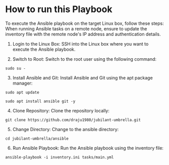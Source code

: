**How to run this Playbook**
==============
To execute the Ansible playbook on the target Linux box, follow these steps:
When running Ansible tasks on a remote node, ensure to update the inventory file with the remote node's IP address and authentication details.

1.	Login to the Linux Box:
SSH into the Linux box where you want to execute the Ansible playbook.

2.	Switch to Root:
Switch to the root user using the following command:
```
sudo su -
```

3.	Install Ansible and Git:
Install Ansible and Git using the apt package manager:
```
sudo apt update
```
```
sudo apt install ansible git -y
```

4.	Clone Repository:
Clone the repository locally:
```
git clone https://github.com/draju1980/jubilant-umbrella.git
```

5.	Change Directory:
Change to the ansible directory:
```
cd jubilant-umbrella/ansible
```

6.	Run Ansible Playbook:
Run the Ansible playbook using the inventory file:

```
ansible-playbook -i inventory.ini tasks/main.yml
```


